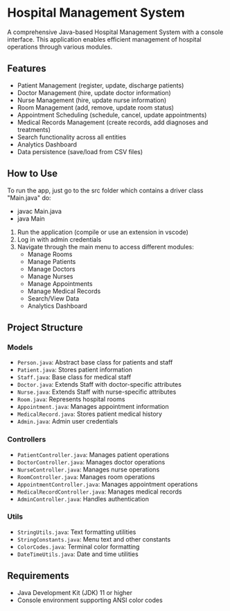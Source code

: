 # Hospital Management System

A comprehensive Java-based Hospital Management System with a console interface. This application enables efficient management of hospital operations through various modules.

## Features

- Patient Management (register, update, discharge patients)
- Doctor Management (hire, update doctor information)
- Nurse Management (hire, update nurse information)
- Room Management (add, remove, update room status)
- Appointment Scheduling (schedule, cancel, update appointments)
- Medical Records Management (create records, add diagnoses and treatments)
- Search functionality across all entities
- Analytics Dashboard
- Data persistence (save/load from CSV files)

## How to Use

To run the app, just go to the src folder which contains a driver class "Main.java"
do:
- javac Main.java
- java Main

1. Run the application (compile or use an extension in vscode)
2. Log in with admin credentials
3. Navigate through the main menu to access different modules:
   - Manage Rooms
   - Manage Patients
   - Manage Doctors
   - Manage Nurses
   - Manage Appointments
   - Manage Medical Records
   - Search/View Data
   - Analytics Dashboard

## Project Structure

### Models
- `Person.java`: Abstract base class for patients and staff
- `Patient.java`: Stores patient information
- `Staff.java`: Base class for medical staff
- `Doctor.java`: Extends Staff with doctor-specific attributes
- `Nurse.java`: Extends Staff with nurse-specific attributes
- `Room.java`: Represents hospital rooms
- `Appointment.java`: Manages appointment information
- `MedicalRecord.java`: Stores patient medical history
- `Admin.java`: Admin user credentials

### Controllers
- `PatientController.java`: Manages patient operations
- `DoctorController.java`: Manages doctor operations
- `NurseController.java`: Manages nurse operations
- `RoomController.java`: Manages room operations
- `AppointmentController.java`: Manages appointment operations
- `MedicalRecordController.java`: Manages medical records
- `AdminController.java`: Handles authentication

### Utils
- `StringUtils.java`: Text formatting utilities
- `StringConstants.java`: Menu text and other constants
- `ColorCodes.java`: Terminal color formatting
- `DateTimeUtils.java`: Date and time utilities

## Requirements

- Java Development Kit (JDK) 11 or higher
- Console environment supporting ANSI color codes